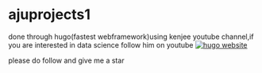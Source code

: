 # ajuprojects1

done through hugo(fastest webframework)using kenjee youtube channel,if you are interested in data science follow him on youtube
[![hugo website](https://img.youtube.com/vi/mEZ1Hj5yQ-8/0.jpg)](https://www.youtube.com/watch?v=mEZ1Hj5yQ-8)

please do follow and give me a star
